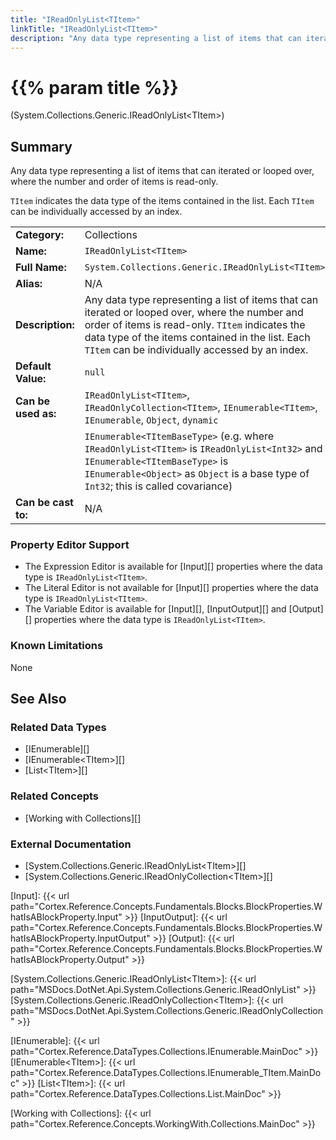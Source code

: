 ```yaml
---
title: "IReadOnlyList<TItem>"
linkTitle: "IReadOnlyList<TItem>"
description: "Any data type representing a list of items that can iterated or looped over, where the number and order of items is read-only. `TItem` indicates the data type of the items contained in the list. Each `TItem` can be individually accessed by an index."
---
```

# {{% param title %}}

<p class="namespace">(System.Collections.Generic.IReadOnlyList&lt;TItem&gt;)</p>

## Summary

Any data type representing a list of items that can iterated or looped over, where the number and order of items is read-only.

`TItem` indicates the data type of the items contained in the list. Each `TItem` can be individually accessed by an index.

| | |
|-|-|
| **Category:**          | Collections                                                   |
| **Name:**              | `IReadOnlyList<TItem>`                                                 |
| **Full Name:**         | `System.Collections.Generic.IReadOnlyList<TItem>`                      |
| **Alias:**             | N/A                                                           |
| **Description:**       | Any data type representing a list of items that can iterated or looped over, where the number and order of items is read-only. `TItem` indicates the data type of the items contained in the list. Each `TItem` can be individually accessed by an index.                                                                                   |
| **Default Value:**     | `null`                                                        |
| **Can be used as:**    | `IReadOnlyList<TItem>`, `IReadOnlyCollection<TItem>`, `IEnumerable<TItem>`, `IEnumerable`, `Object`, `dynamic` |
|                        | `IEnumerable<TItemBaseType>` (e.g. where `IReadOnlyList<TItem>` is `IReadOnlyList<Int32>` and `IEnumerable<TItemBaseType>` is `IEnumerable<Object>` as `Object` is a base type of `Int32`; this is called covariance) |
| **Can be cast to:**    |  N/A    |

### Property Editor Support

* The Expression Editor is available for [Input][] properties where the data type is `IReadOnlyList<TItem>`.
* The Literal Editor is not available for [Input][] properties where the data type is `IReadOnlyList<TItem>`.
* The Variable Editor is available for [Input][], [InputOutput][] and [Output][] properties where the data type is `IReadOnlyList<TItem>`.

### Known Limitations

None

## See Also

### Related Data Types

* [IEnumerable][]
* [IEnumerable&lt;TItem&gt;][]
* [List&lt;TItem&gt;][]

### Related Concepts

* [Working with Collections][]

### External Documentation

* [System.Collections.Generic.IReadOnlyList&lt;TItem&gt;][]
* [System.Collections.Generic.IReadOnlyCollection&lt;TItem&gt;][]

[Input]: {{< url path="Cortex.Reference.Concepts.Fundamentals.Blocks.BlockProperties.WhatIsABlockProperty.Input" >}}
[InputOutput]: {{< url path="Cortex.Reference.Concepts.Fundamentals.Blocks.BlockProperties.WhatIsABlockProperty.InputOutput" >}}
[Output]: {{< url path="Cortex.Reference.Concepts.Fundamentals.Blocks.BlockProperties.WhatIsABlockProperty.Output" >}}

[System.Collections.Generic.IReadOnlyList&lt;TItem&gt;]: {{< url path="MSDocs.DotNet.Api.System.Collections.Generic.IReadOnlyList" >}}
[System.Collections.Generic.IReadOnlyCollection&lt;TItem&gt;]: {{< url path="MSDocs.DotNet.Api.System.Collections.Generic.IReadOnlyCollection" >}}

[IEnumerable]: {{< url path="Cortex.Reference.DataTypes.Collections.IEnumerable.MainDoc" >}}
[IEnumerable&lt;TItem&gt;]: {{< url path="Cortex.Reference.DataTypes.Collections.IEnumerable_TItem.MainDoc" >}}
[List&lt;TItem&gt;]: {{< url path="Cortex.Reference.DataTypes.Collections.List.MainDoc" >}}

[Working with Collections]: {{< url path="Cortex.Reference.Concepts.WorkingWith.Collections.MainDoc" >}}
